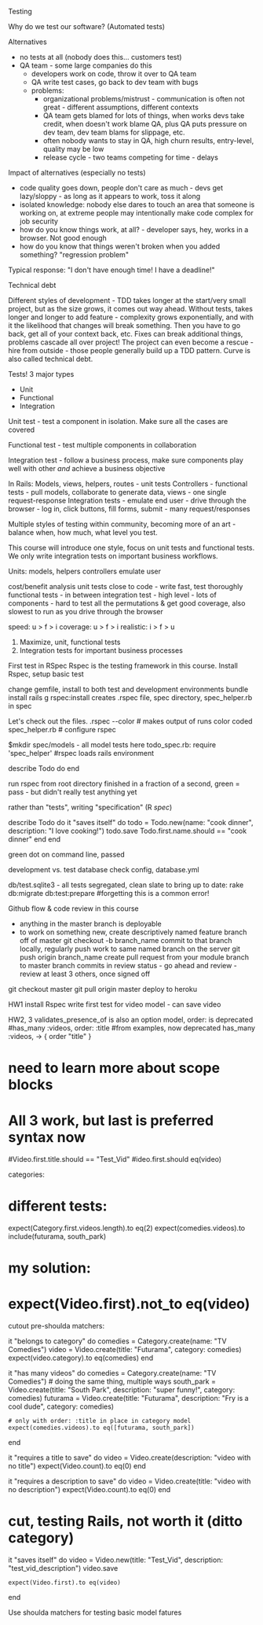 Testing

Why do we test our software? 
(Automated tests)

Alternatives
- no tests at all (nobody does this... customers test)
- QA team - some large companies do this
	- developers work on code, throw it over to QA team
	- QA write test cases, go back to dev team with bugs
	- problems: 
		- organizational problems/mistrust - communication is often not great - different assumptions, different contexts
		- QA team gets blamed for lots of things, when works devs take credit, when doesn't work blame QA, plus QA puts pressure on dev team, dev team blams for slippage, etc.
		- often nobody wants to stay in QA, high churn results, entry-level, quality may be low
		- release cycle - two teams competing for time - delays

Impact of alternatives (especially no tests)
- code quality goes down, people don't care as much - devs get lazy/sloppy - as long as it appears to work, toss it along
- isolated knowledge: nobody else dares to touch an area that someone is working on, at extreme people may intentionally make code complex for job security
- how do you know things work, at all? - developer says, hey, works in a browser. Not good enough
- how do you know that things weren't broken when you added something? "regression problem"

Typical response: "I don't have enough time! I have a deadline!"

Technical debt

Different styles of development - TDD takes longer at the start/very small project, but as the size grows, it comes out way ahead. Without tests, takes longer and longer to add feature - complexity grows exponentially, and with it the likelihood that changes will break something. Then you have to go back, get all of your context back, etc. Fixes can break additional things, problems cascade all over project! The project can even become a rescue - hire from outside - those people generally build up a TDD pattern. Curve is also called technical debt.

Tests!
3 major types
- Unit
- Functional
- Integration

Unit test - test a component in isolation. Make sure all the cases are covered

Functional test - test multiple components in collaboration

Integration test - follow a business process, make sure components play well with other *and* achieve a business objective

In Rails:
Models, views, helpers, routes - unit tests
Controllers - functional tests - pull models, collaborate to generate data, views - one single request-response
Integration tests - emulate end user - drive through the browser - log in, click buttons, fill forms, submit - many request/responses

Multiple styles of testing within community, becoming more of an art - balance when, how much, what level you test.

This course will introduce one style, focus on unit tests and functional tests. We only write integration tests on important business workflows. 

Units: models, helpers
controllers
emulate user

cost/benefit analysis
unit tests close to code - write fast, test thoroughly
functional tests - in between
integration test - high level - lots of components - hard to test all the permutations & get good coverage, also slowest to run as you drive through the browser

speed: u > f > i
coverage: u > f > i
realistic: i > f > u 

1) Maximize, unit, functional tests
2) Integration tests for important business processes

First test in RSpec
Rspec is the testing framework in this course. Install Rspec, setup basic test

change gemfile, install to both test and development environments
bundle install
rails g rspec:install
creates .rspec file, spec directory, spec_helper.rb in spec

Let's check out the files.
.rspec --color # makes output of runs color coded
spec_helper.rb # configure rspec

$mkdir spec/models - all model tests here
todo_spec.rb:
require 'spec_helper' #rspec loads rails environment

describe Todo do 
end

run rspec from root directory
finished in a fraction of a second, green = pass - but didn't really test anything yet

rather than "tests", writing "specification" (R *spec*)

describe Todo do
  it "saves itself" do
  	todo = Todo.new(name: "cook dinner", description: "I love cooking!")
  	todo.save
  	Todo.first.name.should == "cook dinner"
  end
end

green dot on command line, passed

development vs. test database
check config, database.yml

db/test.sqlite3 - all tests segregated, clean slate
to bring up to date:
rake db:migrate db:test:prepare #forgetting this is a common error!

Github flow & code review in this course
- anything in the master branch is deployable
- to work on something new, create descriptively named feature branch off of master
git checkout -b branch_name
commit to that branch locally, regularly push work to same named branch on the server
git push origin branch_name
create pull request from your module branch to master branch
commits in review status - go ahead and review - review at least 3 others, once signed off

git checkout master
git pull origin master
deploy to heroku

HW1
install Rspec
write first test for video model - can save video

HW2, 3
validates_presence_of is also an option
model, order: is deprecated
#has_many :videos, order: :title #from examples, now deprecated
has_many :videos, -> { order "title" }
# need to learn more about scope blocks

# All 3 work, but last is preferred syntax now
#Video.first.title.should == "Test_Vid"
#ideo.first.should eq(video)

categories:
# different tests:
expect(Category.first.videos.length).to eq(2)
expect(comedies.videos).to include(futurama, south_park)

# my solution:
# expect(Video.first).not_to eq(video)

cutout pre-shoulda matchers:

it "belongs to category" do
	comedies = Category.create(name: "TV Comedies")
	video = Video.create(title: "Futurama", category: comedies)
	expect(video.category).to eq(comedies)
end

it "has many videos" do
	comedies = Category.create(name: "TV Comedies")
	# doing the same thing, multiple ways
	south_park = Video.create(title: "South Park", description: "super funny!", category: comedies)
	futurama = Video.create(title: "Futurama", description: "Fry is a cool dude", category: comedies)

	# only with order: :title in place in category model
	expect(comedies.videos).to eq([futurama, south_park])
end

  it "requires a title to save" do
    video = Video.create(description: "video with no title")
    expect(Video.count).to eq(0)
  end

  it "requires a description to save" do
    video = Video.create(title: "video with no description")
    expect(Video.count).to eq(0)
  end

# cut, testing Rails, not worth it (ditto category)
it "saves itself" do
	video = Video.new(title: "Test_Vid", description: "test_vid_description")
	video.save

	expect(Video.first).to eq(video)
end

Use shoulda matchers for testing basic model fatures

